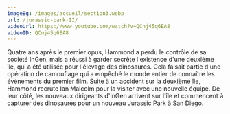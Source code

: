 ```yaml
---
imageBg: /images/accueil/section3.webp
url: /jurassic-park-II/
videoUrl: https://www.youtube.com/watch?v=QCnj45q6EA8
videoID: QCnj45q6EA8
---
```

Quatre ans après le premier opus, Hammond a perdu le contrôle de sa société InGen, mais a réussi à garder secrète l'existence d'une deuxième île, qui a été utilisée pour l'élevage des dinosaures. Cela faisait partie d'une opération de camouflage qui a empêché le monde entier de connaître les événements du premier film. Suite à un accident sur la deuxième île, Hammond recrute Ian Malcolm  pour la visiter avec une nouvelle équipe. De leur côté, les nouveaux dirigeants d'InGen arrivent sur l'île et commencent à capturer des dinosaures pour un nouveau Jurassic Park à San Diego.